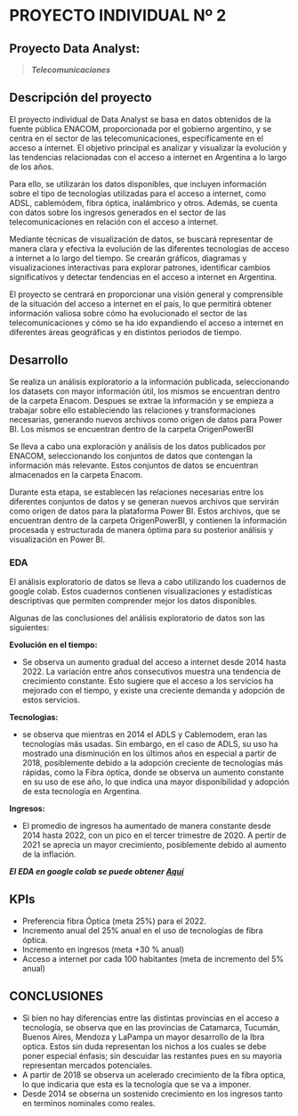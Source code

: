 # PROYECTO INDIVIDUAL Nº 2

## Proyecto Data Analyst: 
>***Telecomunicaciones***


## Descripción del proyecto
El proyecto individual de Data Analyst se basa en datos obtenidos de la fuente pública ENACOM, proporcionada por el gobierno argentino, y se centra en el sector de las telecomunicaciones, específicamente en el acceso a internet. El objetivo principal es analizar y visualizar la evolución y las tendencias relacionadas con el acceso a internet en Argentina a lo largo de los años.

Para ello, se utilizarán los datos disponibles, que incluyen información sobre el tipo de tecnologías utilizadas para el acceso a internet, como ADSL, cablemódem, fibra óptica, inalámbrico y otros. Además, se cuenta con datos sobre los ingresos generados en el sector de las telecomunicaciones en relación con el acceso a internet.

Mediante técnicas de visualización de datos, se buscará representar de manera clara y efectiva la evolución de las diferentes tecnologías de acceso a internet a lo largo del tiempo. Se crearán gráficos, diagramas y visualizaciones interactivas para explorar patrones, identificar cambios significativos y detectar tendencias en el acceso a internet en Argentina.

El proyecto se centrará en proporcionar una visión general y comprensible de la situación del acceso a internet en el país, lo que permitirá obtener información valiosa sobre cómo ha evolucionado el sector de las telecomunicaciones y cómo se ha ido expandiendo el acceso a internet en diferentes áreas geográficas y en distintos periodos de tiempo.

## Desarrollo

Se realiza un análisis exploratorio a la información publicada, seleccionando los datasets con mayor información útil, los mismos se encuentran dentro de la carpeta Enacom.
Despues se extrae la información  y se empieza a trabajar sobre ello estableciendo las relaciones y transformaciones necesarias, generando nuevos archivos como orígen de datos para Power BI. Los mismos se encuentran dentro de la carpeta OrigenPowerBI

Se lleva a cabo una exploración y análisis de los datos publicados por ENACOM, seleccionando los conjuntos de datos que contengan la información más relevante. Estos conjuntos de datos se encuentran almacenados en la carpeta Enacom.

Durante esta etapa, se establecen las relaciones necesarias entre los diferentes conjuntos de datos y se generan nuevos archivos que servirán como origen de datos para la plataforma Power BI. Estos archivos, que se encuentran dentro de la carpeta OrigenPowerBI, y contienen la información procesada y estructurada de manera óptima para su posterior análisis y visualización en Power BI.


### EDA
El análisis exploratorio de datos se lleva a cabo utilizando los cuadernos de google colab. Estos cuadernos contienen visualizaciones y estadísticas descriptivas que permiten comprender mejor los datos disponibles.

Algunas de las conclusiones del análisis exploratorio de datos son las siguientes:

**Evolución en el tiempo:**
+   Se observa un aumento gradual del acceso a internet desde 2014 hasta 2022.
La variación entre años consecutivos muestra una tendencia de crecimiento constante.
Esto sugiere que el acceso a los servicios ha mejorado con el tiempo, y existe una creciente demanda y adopción de estos servicios.

**Tecnologias:**
+ se observa que mientras en 2014 el ADLS y Cablemodem, eran las tecnologías más usadas. Sin embargo, en el caso de ADLS, su uso ha mostrado una disminución en los últimos años en especial a partir de 2018, posiblemente debido a la adopción creciente de tecnologías más rápidas, como la Fibra óptica, donde se observa un aumento constante en su uso de ese año, lo que indica una mayor disponibilidad y adopción de esta tecnología en Argentina.

**Ingresos:**
+ El promedio de ingresos ha aumentado de manera constante desde 2014 hasta 2022, con un pico en el tercer trimestre de 2020. A pertir de 2021 se aprecia un mayor crecimiento, posiblemente debido al aumento de la inflación.


 ***El EDA en google colab se puede obtener [Aquí](https://colab.research.google.com/drive/18Jq2qnVS4IXi1V2HVvI_YxVdVt8dHVLS?usp=sharing)***

## KPIs

+ Preferencia fibra Óptica (meta 25%) para el 2022.
+ Incremento anual del 25% anual en el uso de tecnologías de fibra óptica.
+ Incremento en ingresos (meta +30 % anual)  
+ Acceso a internet por cada 100 habitantes (meta de incremento del 5% anual)     
                    


## CONCLUSIONES
+ Si bien no hay diferencias entre las distintas provincias en el acceso a tecnología, se observa que en las provincias de Catamarca, Tucumán, Buenos Aires, Mendoza y LaPampa un mayor desarrollo de la Ibra optica. Estos sin duda representan los nichos a los cuales se debe poner especial énfasis; sin descuidar las restantes pues en su mayoria representan mercados potenciales.
+ A partir de 2018 se observa un acelerado crecimiento de la fibra optica, lo que indicaria que esta es la tecnología que se va a imponer.
+ Desde 2014 se obserna un sostenido crecimiento en los ingresos tanto en terminos nominales como reales.
